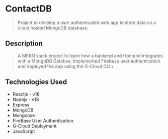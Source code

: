 # ContactDB
> Project to develop a user authenticated web app to store data on a cloud hosted MongoDB database.


## Description
> A MERN stack project to learn how a backend and frontend integrates with a MongoDB Databse. 
> Implemented Firebase user authentication and deployed the app using the G-Cloud CLI.\


## Technologies Used
- Reactjs - v18
- Nodejs - v18
- Express
- MongoDB
- Mongoose
- FireBase User Authentication
- G-Cloud Deployment
- JavaScript

